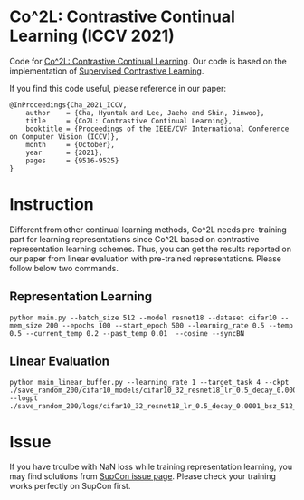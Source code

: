 # Co^2L: Contrastive Continual Learning (ICCV 2021)

Code for [Co^2L: Contrastive Continual Learning](https://arxiv.org/abs/2106.14413). 
Our code is based on the implementation of [Supervised Contrastive Learning](https://github.com/HobbitLong/SupContrast). 

If you find this code useful, please reference in our paper:

```
@InProceedings{Cha_2021_ICCV,
    author    = {Cha, Hyuntak and Lee, Jaeho and Shin, Jinwoo},
    title     = {Co2L: Contrastive Continual Learning},
    booktitle = {Proceedings of the IEEE/CVF International Conference on Computer Vision (ICCV)},
    month     = {October},
    year      = {2021},
    pages     = {9516-9525}
}
```

# Instruction

Different from other continual learning methods, Co^2L needs pre-training part for learning representations since Co^2L based on contrastive representation learning schemes. Thus, you can get the results reported on our paper from linear evaluation with pre-trained representations. Please follow below two commands. 

## Representation Learning
```
python main.py --batch_size 512 --model resnet18 --dataset cifar10 --mem_size 200 --epochs 100 --start_epoch 500 --learning_rate 0.5 --temp 0.5 --current_temp 0.2 --past_temp 0.01  --cosine --syncBN
```

## Linear Evaluation
```
python main_linear_buffer.py --learning_rate 1 --target_task 4 --ckpt ./save_random_200/cifar10_models/cifar10_32_resnet18_lr_0.5_decay_0.0001_bsz_512_temp_0.5_momentum_1.000_trial_0_500_100_0.2_0.01_1.0_cosine_warm/ --logpt ./save_random_200/logs/cifar10_32_resnet18_lr_0.5_decay_0.0001_bsz_512_temp_0.5_momentum_1.000_trial_0_500_100_0.2_0.01_1.0_cosine_warm/
```

# Issue

If you have troulbe with NaN loss while training representation learning, you may find solutions from [SupCon issue page](https://github.com/HobbitLong/SupContrast/issues). Please check your training works perfectly on SupCon first. 
